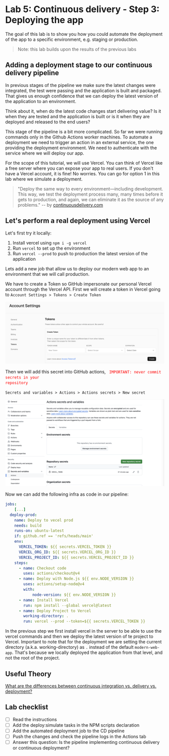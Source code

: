 # Lab 5: Continuous delivery - Step 3: Deploying the app

The goal of this lab is to show you how you could automate the deployment of the app to a specific environment, e.g. staging or production.

> Note: this lab builds upon the results of the previous labs

## Adding a deployment stage to our continuous delivery pipeline

In previous stages of the pipeline we make sure the latest changes were integrated, the test were passing and the application is built and packaged. That gives us enough confidence that we can deploy the latest version of the application to an environment.

Think about it, when do the latest code changes start delivering value? Is it when they are tested and the application is built or is it when they are deployed and released to the end users?

This stage of the pipeline is a bit more complicated. So far we were running commands only in the Github Actions worker machines. To automate a deployment we need to trigger an action in an external service, the one providing the deployment environment. We need to authenticate with the service where we will deploy our app.

For the scope of this tutorial, we will use Vercel. You can think of Vercel like a free server where you can expose your app to real users. If you don't have a Vercel account, it is fine! No worries. You can go for option 1 in this lab where we simulate a deployment.

> "Deploy the same way to every environment—including development. This way, we test the deployment process many, many times before it gets to production, and again, we can eliminate it as the source of any problems." -- by [continuousdelivery.com](https://continuousdelivery.com/implementing/patterns/)

## Let's perform a real deployment using Vercel

Let's first try it locally:

1. Install vercel using `npm i -g vercel`
2. Run `vercel` to set up the environment
3. Run `vercel --prod` to push to production the latest version of the application


Lets add a new job that allow us to deploy our modern web app to an environment that we will call production.

We have to create a Token so GitHub impersonate our personal Vercel account through the Vercel API.
First we will create a token in Vercel going to `Account Settings > Tokens > Create Token`

![Create token](./images/vercel-token.png)

Then we will add this secret into GitHub actions, <code style="color : red">  IMPORTANT: never commit secrets in your repository</code>

`Secrets and variables > Actions > Actions secrets > New secret`

![Create secret](./images/github-secrets.png)

Now we can add the following infra as code in our pipeline:

```yaml
jobs:
    [...]
  deploy-prod:
    name: Deploy to vecel prod
    needs: build
    runs-on: ubuntu-latest
    if: github.ref == 'refs/heads/main'
    env:
      VERCEL_TOKEN: ${{ secrets.VERCEL_TOKEN }}
      VERCEL_ORG_ID: ${{ secrets.VERCEL_ORG_ID }}
      VERCEL_PROJECT_ID: ${{ secrets.VERCEL_PROJECT_ID }}
    steps:
      - name: Checkout code
        uses: actions/checkout@v4
      - name: Deploy with Node.js ${{ env.NODE_VERSION }}
        uses: actions/setup-node@v4
        with:
            node-version: ${{ env.NODE_VERSION }}
      - name: Install Vercel
        run: npm install --global vercel@latest
      - name: Deploy Project to Vercel
        working-directory: .
        run: vercel --prod --token=${{ secrets.VERCEL_TOKEN }}
```

In the previous step we first install vercel in the server to be able to use the vercel commands and then we deploy the latest version of te project to Vercel. Important to note that for the deployment we are setting the current directory (a.k.a. working-directory) as `.` instead of the default `modern-web-app`. That's because we locally deployed the application from that level, and not the root of the project.

## Useful Theory

[What are the differences between continuous integration vs. delivery vs. deployment?](https://www.atlassian.com/continuous-delivery/principles/continuous-integration-vs-delivery-vs-deployment)

## Lab checklist

- [ ] Read the instructions
- [ ] Add the deploy:simulate tasks in the NPM scripts declaration
- [ ] Add the automated deployment job to the CD pipeline
- [ ] Push the changes and check the pipeline logs in the Actions tab
- [ ] Answer this question: Is the pipeline implementing continuous delivery or continuous deployment?
